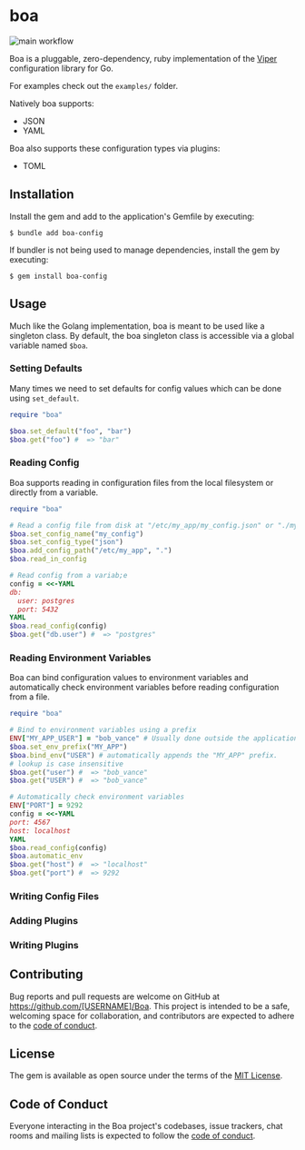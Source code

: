 # boa

![main workflow](https://github.com/gscho/boa-config/actions/workflows/main.yml/badge.svg)

Boa is a pluggable, zero-dependency, ruby implementation of the [Viper](https://github.com/spf13/viper) configuration library for Go.

For examples check out the `examples/` folder.

Natively boa supports:

- JSON
- YAML

Boa also supports these configuration types via plugins:

- TOML

## Installation

Install the gem and add to the application's Gemfile by executing:

    $ bundle add boa-config

If bundler is not being used to manage dependencies, install the gem by executing:

    $ gem install boa-config

## Usage

Much like the Golang implementation, boa is meant to be used like a singleton class. By default, the boa singleton class is accessible via a global variable named `$boa`.

### Setting Defaults

Many times we need to set defaults for config values which can be done using `set_default`.

```ruby
require "boa"

$boa.set_default("foo", "bar")
$boa.get("foo") #  => "bar"
```

### Reading Config

Boa supports reading in configuration files from the local filesystem or directly from a variable.

```ruby
require "boa"

# Read a config file from disk at "/etc/my_app/my_config.json" or "./my_config.json" in that order.
$boa.set_config_name("my_config")
$boa.set_config_type("json")
$boa.add_config_path("/etc/my_app", ".")
$boa.read_in_config

# Read config from a variab;e
config = <<-YAML
db:
  user: postgres
  port: 5432
YAML
$boa.read_config(config)
$boa.get("db.user") #  => "postgres"
```

### Reading Environment Variables

Boa can bind configuration values to environment variables and automatically check environment variables before reading configuration from a file.

```ruby
require "boa"

# Bind to environment variables using a prefix
ENV["MY_APP_USER"] = "bob_vance" # Usually done outside the application
$boa.set_env_prefix("MY_APP")
$boa.bind_env("USER") # automatically appends the "MY_APP" prefix.
# lookup is case insensitive
$boa.get("user") #  => "bob_vance"
$boa.get("USER") #  => "bob_vance"

# Automatically check environment variables
ENV["PORT"] = 9292
config = <<-YAML
port: 4567
host: localhost
YAML
$boa.read_config(config)
$boa.automatic_env
$boa.get("host") #  => "localhost"
$boa.get("port") #  => 9292
```

### Writing Config Files

### Adding Plugins

### Writing Plugins

## Contributing

Bug reports and pull requests are welcome on GitHub at https://github.com/[USERNAME]/Boa. This project is intended to be a safe, welcoming space for collaboration, and contributors are expected to adhere to the [code of conduct](https://github.com/[USERNAME]/Boa/blob/main/CODE_OF_CONDUCT.md).

## License

The gem is available as open source under the terms of the [MIT License](https://opensource.org/licenses/MIT).

## Code of Conduct

Everyone interacting in the Boa project's codebases, issue trackers, chat rooms and mailing lists is expected to follow the [code of conduct](https://github.com/[USERNAME]/Boa/blob/main/CODE_OF_CONDUCT.md).
